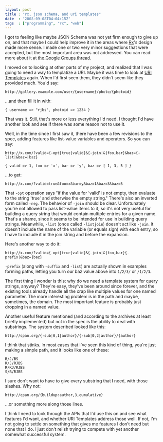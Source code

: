 ```yaml
---
layout: post
title : "rx, json schema, and uri templates"
date  : "2008-09-08T04:04:15Z"
tags  : ["programming", "rx", "web"]
---
```

I got to feeling like maybe JSON Schema was not yet firm enough to give up on,
and that maybe I could help improve it in the areas where
[Rx](http://rjbs.manxome.org/rx)'s design made more sense.  I made one or two
very minor suggestions that were accepted, but the most important area was not
addressed.  You can read more about it at [the Google Groups
thread](http://groups.google.com/group/json-schema/browse_thread/thread/e6caf10ade7b4b8a).

I moved on to looking at other parts of my project, and realized that I was
going to need a way to templatize a URI.  Maybe it was time to look at [URI
Templates](http://bitworking.org/projects/URI-Templates/) again.  When I'd
first seen them, they didn't seem like they provided much.  You'd say:

    http://gallery.example.com/user/{username}/photo/{photoid}

...and then fill it in with:

    { username => "rjbs", photoid => 1234 }

That was it.  Still, that's more or less everything I'd need.  I thought I'd
have another look and see if there was some reason not to use it.

Well, in the time since I first saw it, there have been a few revisions to the
spec, adding features like list-value variables and operators.  So you can say:

    http://x.com/?valid={-opt|true|valid}&{-join|&|foo,bar}&baz={-list|&baz=|baz}

    { valid => 1, foo => 'x', bar => 'y', baz => [ 1, 3, 5 ] }

...to get:

    http://x.com/?valid=true&foo=x&bar=y&baz=1&baz=3&baz=5

That `-opt` operation says "if the value for 'valid' is not empty, then
evaluate to the string 'true' and otherwise the empty string."  There's also an
inverted form called `-neg`.  The behavior of `-join` should be clear.
Unfortunately you're not allowed to pass list-value items to it, so it's not
very useful for building a query string that would contain multiple entries for
a given name.  That's a shame, since it seems to be intended for use in
building query strings.  Meanwhile, `-list` (once called `-listjoin`) doesn't
act like `-join`.  It doesn't include the name of the variable (or equals sign)
with each entry, so I have to include it in the join string and before the
expansion.

Here's another way to do it:

    http://x.com/?valid={-opt|true|valid}&{-join|&|foo,bar}{-prefix|&baz=|baz}

`-prefix` (along with `-suffix` and `-list`) are actually shown in examples
forming paths, letting you turn our baz value above into `1/2/3/` or `/1/2/3`.

The first thing I wonder is this: why do we need a template system for query
strings, anyway?  They're easy, they've been around since forever, and the
existing tools already handle all the crap like multiple values for one named
parameter.  The more interesting problem is in the path and maybe, sometimes,
the domain.  The most important feature is probably just dropping in a named
value.

Another useful feature mentioned (and according to the archives at least
briefly implemented) but not in the spec is the ability to deal with
substrings.  The system described looked like this:

    http://cpan.org/{-sub|0,1|author}/{-sub|0,2|author}/{author}

I think that stinks.  In most cases that I've seen this kind of thing, you're
just making a simple path, and it looks like one of these:

    R/J/BS
    R/J/RJBS
    R/RJ/RJBS
    S/B/RJBS

I sure don't want to have to give every substring that I need, with those
slashes.  Why not:

    http://cpan.org/{buildup:author,3,cumulative}

...or something more along those lines.

I think I need to look through the APIs that I'd use this on and see what
features I'd want, and whether URI Templates address those well.  If not, I'm
not going to settle on something that gives me features I don't need but none
that I do.  I just don't relish trying to compete with yet another somewhat
successful system.


